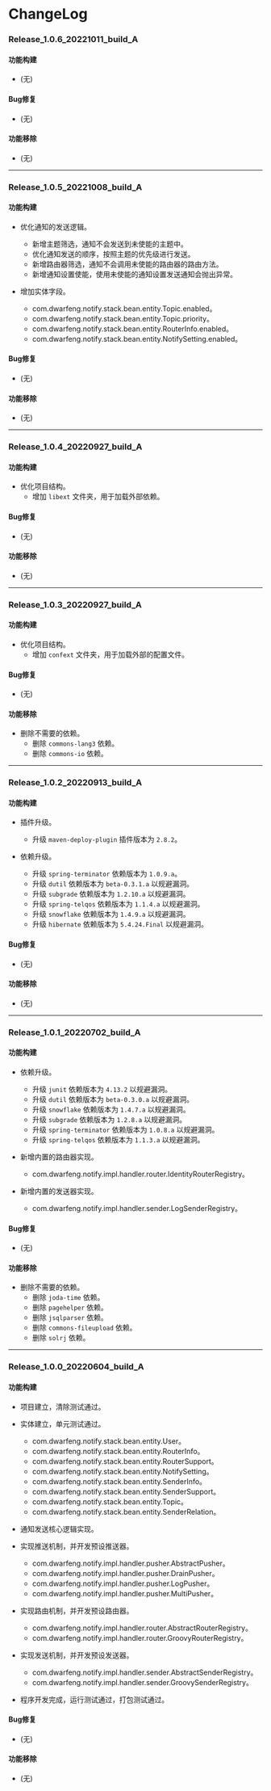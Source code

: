 # ChangeLog

### Release_1.0.6_20221011_build_A

#### 功能构建

- (无)

#### Bug修复

- (无)

#### 功能移除

- (无)

---

### Release_1.0.5_20221008_build_A

#### 功能构建

- 优化通知的发送逻辑。
  - 新增主题筛选，通知不会发送到未使能的主题中。
  - 优化通知发送的顺序，按照主题的优先级进行发送。
  - 新增路由器筛选，通知不会调用未使能的路由器的路由方法。
  - 新增通知设置使能，使用未使能的通知设置发送通知会抛出异常。

- 增加实体字段。
  - com.dwarfeng.notify.stack.bean.entity.Topic.enabled。
  - com.dwarfeng.notify.stack.bean.entity.Topic.priority。
  - com.dwarfeng.notify.stack.bean.entity.RouterInfo.enabled。
  - com.dwarfeng.notify.stack.bean.entity.NotifySetting.enabled。

#### Bug修复

- (无)

#### 功能移除

- (无)

---

### Release_1.0.4_20220927_build_A

#### 功能构建

- 优化项目结构。
  - 增加 `libext` 文件夹，用于加载外部依赖。

#### Bug修复

- (无)

#### 功能移除

- (无)

---

### Release_1.0.3_20220927_build_A

#### 功能构建

- 优化项目结构。
  - 增加 `confext` 文件夹，用于加载外部的配置文件。

#### Bug修复

- (无)

#### 功能移除

- 删除不需要的依赖。
  - 删除 `commons-lang3` 依赖。
  - 删除 `commons-io` 依赖。

---

### Release_1.0.2_20220913_build_A

#### 功能构建

- 插件升级。
  - 升级 `maven-deploy-plugin` 插件版本为 `2.8.2`。

- 依赖升级。
  - 升级 `spring-terminator` 依赖版本为 `1.0.9.a`。
  - 升级 `dutil` 依赖版本为 `beta-0.3.1.a` 以规避漏洞。
  - 升级 `subgrade` 依赖版本为 `1.2.10.a` 以规避漏洞。
  - 升级 `spring-telqos` 依赖版本为 `1.1.4.a` 以规避漏洞。
  - 升级 `snowflake` 依赖版本为 `1.4.9.a` 以规避漏洞。
  - 升级 `hibernate` 依赖版本为 `5.4.24.Final` 以规避漏洞。

#### Bug修复

- (无)

#### 功能移除

- (无)

---

### Release_1.0.1_20220702_build_A

#### 功能构建

- 依赖升级。
  - 升级 `junit` 依赖版本为 `4.13.2` 以规避漏洞。
  - 升级 `dutil` 依赖版本为 `beta-0.3.0.a` 以规避漏洞。
  - 升级 `snowflake` 依赖版本为 `1.4.7.a` 以规避漏洞。
  - 升级 `subgrade` 依赖版本为 `1.2.8.a` 以规避漏洞。
  - 升级 `spring-terminator` 依赖版本为 `1.0.8.a` 以规避漏洞。
  - 升级 `spring-telqos` 依赖版本为 `1.1.3.a` 以规避漏洞。

- 新增内置的路由器实现。
  - com.dwarfeng.notify.impl.handler.router.IdentityRouterRegistry。

- 新增内置的发送器实现。
  - com.dwarfeng.notify.impl.handler.sender.LogSenderRegistry。

#### Bug修复

- (无)

#### 功能移除

- 删除不需要的依赖。
  - 删除 `joda-time` 依赖。
  - 删除 `pagehelper` 依赖。
  - 删除 `jsqlparser` 依赖。
  - 删除 `commons-fileupload` 依赖。
  - 删除 `solrj` 依赖。

---

### Release_1.0.0_20220604_build_A

#### 功能构建

- 项目建立，清除测试通过。

- 实体建立，单元测试通过。
  - com.dwarfeng.notify.stack.bean.entity.User。
  - com.dwarfeng.notify.stack.bean.entity.RouterInfo。
  - com.dwarfeng.notify.stack.bean.entity.RouterSupport。
  - com.dwarfeng.notify.stack.bean.entity.NotifySetting。
  - com.dwarfeng.notify.stack.bean.entity.SenderInfo。
  - com.dwarfeng.notify.stack.bean.entity.SenderSupport。
  - com.dwarfeng.notify.stack.bean.entity.Topic。
  - com.dwarfeng.notify.stack.bean.entity.SenderRelation。

- 通知发送核心逻辑实现。

- 实现推送机制，并开发预设推送器。
  - com.dwarfeng.notify.impl.handler.pusher.AbstractPusher。
  - com.dwarfeng.notify.impl.handler.pusher.DrainPusher。
  - com.dwarfeng.notify.impl.handler.pusher.LogPusher。
  - com.dwarfeng.notify.impl.handler.pusher.MultiPusher。

- 实现路由机制，并开发预设路由器。
  - com.dwarfeng.notify.impl.handler.router.AbstractRouterRegistry。
  - com.dwarfeng.notify.impl.handler.router.GroovyRouterRegistry。

- 实现发送机制，并开发预设发送器。
  - com.dwarfeng.notify.impl.handler.sender.AbstractSenderRegistry。
  - com.dwarfeng.notify.impl.handler.sender.GroovySenderRegistry。

- 程序开发完成，运行测试通过，打包测试通过。

#### Bug修复

- (无)

#### 功能移除

- (无)
